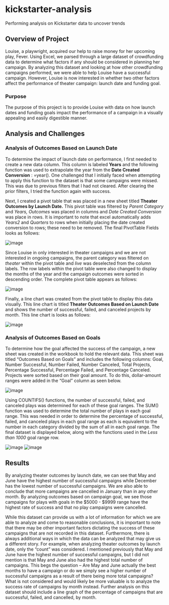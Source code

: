 # kickstarter-analysis
Performing analysis on Kickstarter data to uncover trends
## Overview of Project

Louise, a playwright, acquired our help to raise money for her upcoming play, Fever. Using Excel, we parsed through a large dataset of crowdfunding data to determine what factors if any should be considered in planning her campaign. By analyzing this dataset and looking at how other crowdfunding campaigns performed, we were able to help Louise have a successful campaign. However, Louise is now interested in whether two other factors affect the performance of theater campaign: launch date and funding goal.

### Purpose

The purpose of this project is to provide Louise with data on how launch dates and funding goals impact the performance of a campaign in a visually appealing and easily digestible manner.

## Analysis and Challenges  

### Analysis of Outcomes Based on Launch Date

To determine the impact of launch date on performance, I first needed to create a new data column. This column is labeled **Years** and the following function was used to extrapolate the year from the **Date Created Conversion** : =year(). One challenged that I initially faced when attempting to apply this function to the dataset is that some campaigns were missed. This was due to previous filters that I had not cleared. After clearing the prior filters, I tried the function again with success.

Next, I created a pivot table that was placed in a new sheet titled **Theater Outcomes by Launch Date.** This pivot table was filtered by *Parent Category* and *Years,* *Outcomes* was placed in columns and *Date Created Conversion* was place in rows. It is important to note that excel automatically adds *Years2* and *Quarters* to rows when initially placing the date created conversion to rows; these need to be removed. The final PivotTable Fields looks as follows:

![image](https://user-images.githubusercontent.com/105028515/172935301-1cca7e59-7afc-4241-b262-d12f84a84710.png)

Since Louise in only interested in theater campaigns and we are not interested in ongoing campaigns, the parent category was filtered on *theater* within the pivot table and *live* was deselected from the column labels. The row labels within the pivot table were also changed to display the months of the year and the campaign outcomes were sorted in descending order. The complete pivot table appears as follows: 

![image](https://user-images.githubusercontent.com/105028515/172935324-914dd09f-688d-4b57-a593-8e45db1794f2.png)

Finally, a line chart was created from the pivot table to display this data visually. This line chart is titled **Theater Outcomes Based on Launch Date** and shows the number of successful, failed, and canceled projects by month. This line chart is looks as follows: 

![image](https://user-images.githubusercontent.com/105028515/172935361-94f739ea-32f3-4b07-b9d6-69aaa89f4263.png)

### Analysis of Outcomes Based on Goals

To determine how the goal affected the success of the campaign, a new sheet was created in the workbook to hold the relevant data. This sheet was titled “Outcomes Based on Goals” and includes the following columns: Goal, Number Successful, Number Failed, Number Canceled, Total Projects, Percentage Successful, Percentage Failed, and Percentage Canceled. Projects were sorted based on their goal amount. To do this, dollar-amount ranges were added in the “Goal” column as seen below. 

![image](https://user-images.githubusercontent.com/105028515/172935398-910a2330-f4b9-4925-ba70-4f2539eec5cd.png)

Using COUNTIFS() functions, the number of successful, failed, and canceled plays was determined for each of these goal ranges. The SUM() function was used to determine the total number of plays in each goal range. This was needed in order to determine the percentage of successful, failed, and canceled plays in each goal range as each is equivalent to the number in each category divided by the sum of all in each goal range. The final dataset is displayed below, along with the functions used in the *Less than 1000* goal range row.

![image](https://user-images.githubusercontent.com/105028515/172935433-53abbda8-b6da-469f-941e-e0c576b2d111.png)
![image](https://user-images.githubusercontent.com/105028515/172935450-37654dca-2cc8-4161-ae47-6193c9871dac.png)

## Results

By analyzing theater outcomes by launch date, we can see that May and June have the highest number of successful campaigns while December has the lowest number of successful campaigns. We are also able to conclude that more campaigns are cancelled in January than in any other month. By analyzing outcomes based on campaign goal, we see those campaigns for plays with goals in the $5000 - $9999 range have the highest rate of success and that no play campaigns were cancelled.

While this dataset can provide us with a lot of information for which we are able to analyze and come to reasonable conclusions, it is important to note that there may be other important factors dictating the success of these campaigns that are not recorded in this dataset. Furthermore, there is always additional ways in which the data can be analyzed that may give us a different story. For example, when analyzing theater outcomes by launch date, only the “count” was considered. I mentioned previously that May and June have the highest number of successful campaigns, but I did not mention is that May and June also had the highest total number of campaigns. This begs the question – Are May and June actually the best months to have a campaign or do we simply see a higher number of successful campaigns as a result of there being more total campaigns? What is not considered and would likely be more valuable is to analyze the success rate of campaigns by month instead. Further analysis on this dataset should include a line graph of the percentage of campaigns that are successful, failed, and cancelled, by month.
